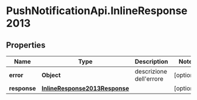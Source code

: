 # PushNotificationApi.InlineResponse2013

## Properties
Name | Type | Description | Notes
------------ | ------------- | ------------- | -------------
**error** | **Object** | descrizione dell&#x27;errore | [optional] 
**response** | [**InlineResponse2013Response**](InlineResponse2013Response.md) |  | [optional] 
